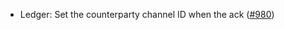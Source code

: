 - Ledger: Set the counterparty channel ID when the ack
  ([#980](https://github.com/anoma/anoma/issues/980))